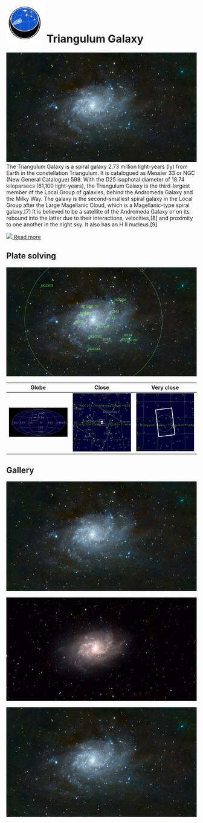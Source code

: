 # ![](../Imaging//Common/pyl-tiny.png) Triangulum Galaxy
![IMG](../Imaging//HD/Triangulum_Galaxy+00+co.jpg)
The Triangulum Galaxy is a spiral galaxy 2.73 million light-years (ly) from Earth in the constellation Triangulum. It is catalogued as Messier 33 or NGC (New General Catalogue) 598. With the D25 isophotal diameter of 18.74 kiloparsecs (61,100 light-years), the Triangulum Galaxy is the third-largest member of the Local Group of galaxies, behind the Andromeda Galaxy and the Milky Way. The galaxy is the second-smallest spiral galaxy in the Local Group after the Large Magellanic Cloud, which is a Magellanic-type spiral galaxy.[7] It is believed to be a satellite of the Andromeda Galaxy or on its rebound into the latter due to their interactions, velocities,[8] and proximity to one another in the night sky. It also has an H II nucleus.[9]

[![](/home/lcv/Dropbox/AstroPhotography//Imaging//Common/Wikipedia.png) Read more](https://en.wikipedia.org/wiki/Triangulum_Galaxy)
## Plate solving 


![IMG](../Imaging//HD/Triangulum_Galaxy_Annotated.jpg)


| Globe | Close | Very close |
| ----- | ----- | ----- |
|![IMG](../Imaging//HD/Triangulum_Galaxy_Globe.jpg) |![IMG](../Imaging//HD/Triangulum_Galaxy_Close.jpg) |![IMG](../Imaging//HD/Triangulum_Galaxy_Closer.jpg) |

## Gallery
![IMG](../Imaging//HD/Triangulum_Galaxy+00+co.jpg) 

![IMG](../Imaging//HD/Triangulum_Galaxy+01+co.jpg) 

![IMG](../Imaging//HD/Triangulum_Galaxy+02+co.jpg) 

